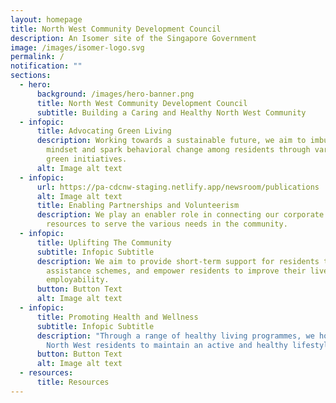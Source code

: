 ```yaml
---
layout: homepage
title: North West Community Development Council
description: An Isomer site of the Singapore Government
image: /images/isomer-logo.svg
permalink: /
notification: ""
sections:
  - hero:
      background: /images/hero-banner.png
      title: North West Community Development Council
      subtitle: Building a Caring and Healthy North West Community
  - infopic:
      title: Advocating Green Living
      description: Working towards a sustainable future, we aim to imbue a green
        mindset and spark behavioral change among residents through various
        green initiatives.
      alt: Image alt text
  - infopic:
      url: https://pa-cdcnw-staging.netlify.app/newsroom/publications
      alt: Image alt text
      title: Enabling Partnerships and Volunteerism
      description: We play an enabler role in connecting our corporate partners'
        resources to serve the various needs in the community.
  - infopic:
      title: Uplifting The Community
      subtitle: Infopic Subtitle
      description: We aim to provide short-term support for residents through local
        assistance schemes, and empower residents to improve their lives and
        employability.
      button: Button Text
      alt: Image alt text
  - infopic:
      title: Promoting Health and Wellness
      subtitle: Infopic Subtitle
      description: "Through a range of healthy living programmes, we hope for our
        North West residents to maintain an active and healthy lifestyle. "
      button: Button Text
      alt: Image alt text
  - resources:
      title: Resources
---
```

